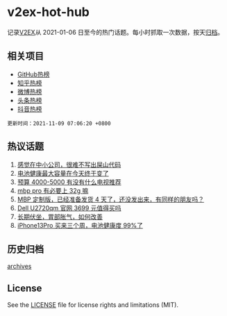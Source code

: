 # v2ex-hot-hub

 记录[V2EX](https://www.v2ex.com/)从 2021-01-06 日至今的热门话题。每小时抓取一次数据，按天[归档](archives)。
 
 ## 相关项目

- [GitHub热榜](https://github.com/lonnyzhang423/github-hot-hub)
- [知乎热榜](https://github.com/lonnyzhang423/zhihu-hot-hub)
- [微博热榜](https://github.com/lonnyzhang423/weibo-hot-hub)
- [头条热榜](https://github.com/lonnyzhang423/toutiao-hot-hub)
- [抖音热榜](https://github.com/lonnyzhang423/douyin-hot-hub)


 `更新时间：2021-11-09 07:06:20 +0800`

## 热议话题

1. [感觉在中小公司，很难不写出屎山代码](https://www.v2ex.com/t/813782)
1. [电池健康最大容量在今天终于变了](https://www.v2ex.com/t/813741)
1. [预算 4000-5000 有没有什么电视推荐](https://www.v2ex.com/t/813761)
1. [mbp pro 有必要上 32g 嘛](https://www.v2ex.com/t/813783)
1. [MBP 定制版，已经准备发货 4 天了，还没发出来，有同样的朋友吗？](https://www.v2ex.com/t/813793)
1. [Dell U2720qm 官网 3699 元值得买吗](https://www.v2ex.com/t/813742)
1. [长期伏坐，胃部胀气，如何改善](https://www.v2ex.com/t/813774)
1. [iPhone13Pro 买来三个周，电池健康度 99%了](https://www.v2ex.com/t/813894)

## 历史归档

[archives](archives)

## License

See the [LICENSE](LICENSE) file for license rights and limitations (MIT).
